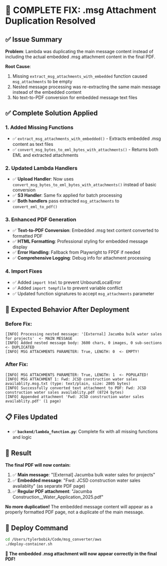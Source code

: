 # 🎉 COMPLETE FIX: .msg Attachment Duplication Resolved

## ✅ **Issue Summary**
**Problem**: Lambda was duplicating the main message content instead of including the actual embedded .msg attachment content in the final PDF.

**Root Cause**: 
1. Missing `extract_msg_attachments_with_embedded` function caused `msg_attachments` to be empty 
2. Nested message processing was re-extracting the same main message instead of the embedded content
3. No text-to-PDF conversion for embedded message text files

## ✅ **Complete Solution Applied**

### **1. Added Missing Functions**
- ✅ `extract_msg_attachments_with_embedded()` - Extracts embedded .msg content as text files
- ✅ `convert_msg_bytes_to_eml_bytes_with_attachments()` - Returns both EML and extracted attachments

### **2. Updated Lambda Handlers**
- ✅ **Upload Handler**: Now uses `convert_msg_bytes_to_eml_bytes_with_attachments()` instead of basic conversion
- ✅ **S3 Handler**: Same fix applied for batch processing
- ✅ **Both handlers** pass extracted `msg_attachments` to `convert_eml_to_pdf()`

### **3. Enhanced PDF Generation**
- ✅ **Text-to-PDF Conversion**: Embedded .msg text content converted to formatted PDF
- ✅ **HTML Formatting**: Professional styling for embedded message display
- ✅ **Error Handling**: Fallback from Playwright to FPDF if needed
- ✅ **Comprehensive Logging**: Debug info for attachment processing

### **4. Import Fixes**
- ✅ Added `import html` to prevent UnboundLocalError  
- ✅ Added `import tempfile` to prevent variable conflict
- ✅ Updated function signatures to accept `msg_attachments` parameter

## 🚀 **Expected Behavior After Deployment**

### **Before Fix:**
```
[INFO] Processing nested message: '[External] Jacumba bulk water sales for projects'  <- MAIN MESSAGE
[INFO] Added nested message body: 3600 chars, 0 images, 0 sub-sections  <- DUPLICATED
[INFO] MSG ATTACHMENTS PARAMETER: True, LENGTH: 0  <- EMPTY!
```

### **After Fix:**
```
[INFO] MSG ATTACHMENTS PARAMETER: True, LENGTH: 1  <- POPULATED!
[INFO] MSG ATTACHMENT 1: Fwd: JCSD construction water sales availablity.msg.txt (type: text/plain, size: 2805 bytes)
[INFO] Successfully converted text attachment to PDF: Fwd: JCSD construction water sales availablity.pdf (8724 bytes)
[INFO] Appended attachment 'Fwd: JCSD construction water sales availablity.pdf' (1 page)
```

## 📋 **Files Updated**

- ✅ **`backend/lambda_function.py`**: Complete fix with all missing functions and logic

## 🎯 **Result**

**The final PDF will now contain:**
1. ✅ **Main message**: "[External] Jacumba bulk water sales for projects" 
2. ✅ **Embedded message**: "Fwd: JCSD construction water sales availablity" (as separate PDF page)
3. ✅ **Regular PDF attachment**: "Jacumba Construction__Water_Application_2025.pdf"

**No more duplication!** The embedded message content will appear as a properly formatted PDF page, not a duplicate of the main message.

## 🚀 **Deploy Command**
```bash
cd /Users/tylerbobik/Code/msg_converter/aws
./deploy-container.sh
```

**🎉 The embedded .msg attachment will now appear correctly in the final PDF!**